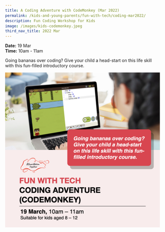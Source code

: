 ```yaml
---
title: A Coding Adventure with CodeMonkey (Mar 2022)
permalink: /kids-and-young-parents/fun-with-tech/coding-mar2022/
description: Fun Coding Workshop for Kids
image: /images/kids-codemonkey.jpeg
third_nav_title: 2022 Mar
---
```

**Date:** 19 Mar 
<br> **Time:** 10am - 11am

Going bananas over coding? Give your child a head-start on this life skill with this fun-filled introductory course. 

![Fun Coding workshop for kids](/images/kids-codemonkey.jpeg)
